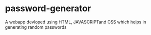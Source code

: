 # password-generator
A webapp devloped using HTML, JAVASCRIPTand CSS which helps in generating random passwords
